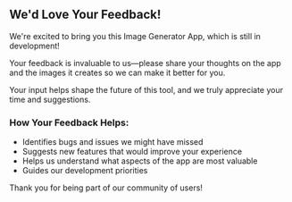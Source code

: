 ## We'd Love Your Feedback!

We're excited to bring you this Image Generator App, which is still in development!

Your feedback is invaluable to us—please share your thoughts on the app and the images it creates so we can make it better for you.

Your input helps shape the future of this tool, and we truly appreciate your time and suggestions.

### How Your Feedback Helps:

- Identifies bugs and issues we might have missed
- Suggests new features that would improve your experience
- Helps us understand what aspects of the app are most valuable
- Guides our development priorities

Thank you for being part of our community of users!